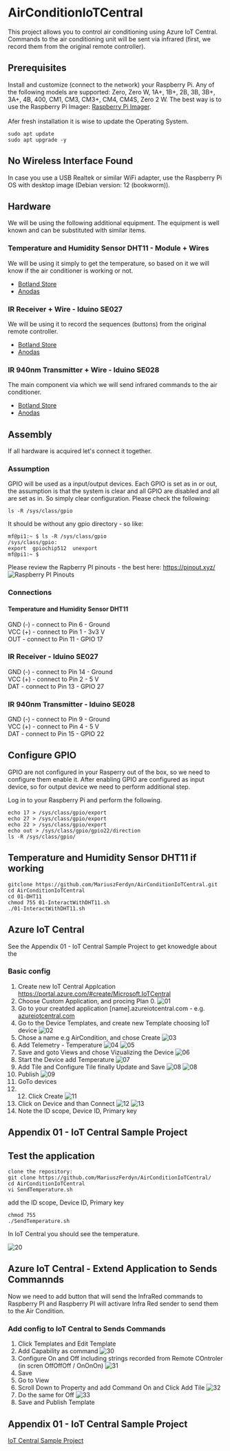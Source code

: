# AirConditionIoTCentral

This project allows you to control air conditioning using Azure IoT Central. Commands to the air conditioning unit will be sent via infrared (first, we record them from the original remote controller).

## Prerequisites

Install and customize (connect to the network) your Raspberry Pi. Any of the following models are supported: Zero, Zero W, 1A+, 1B+, 2B, 3B, 3B+, 3A+, 4B, 400, CM1, CM3, CM3+, CM4, CM4S, Zero 2 W. The best way is to use the Raspberry Pi Imager: [Raspberry Pi Imager](https://www.raspberrypi.com/software/).</br></br>
Afer fresh installation it is wise to update the Operating System.
```
sudo apt update
sudo apt upgrade -y
```
## No Wireless Interface Found

In case you use a USB Realtek or similar WiFi adapter, use the Raspberry Pi OS with desktop image (Debian version: 12 (bookworm)).

## Hardware

We will be using the following additional equipment. The equipment is well known and can be substituted with similar items.

### Temperature and Humidity Sensor DHT11 - Module + Wires

We will be using it simply to get the temperature, so based on it we will know if the air conditioner is working or not.
- [Botland Store](https://botland.store/multifunctional-sensors/1886-temperature-and-humidity-sensor-dht11-module--5903351242448.html)
- [Anodas](https://www.anodas.lt/en/dht11-module-arduino-temperature-and-humidity-sensor)

### IR Receiver + Wire - Iduino SE027

We will be using it to record the sequences (buttons) from the original remote controller.
- [Botland Store](https://botland.store/ir-receivers/14283-ir-receiver-wire-iduino-se027-5903351242165.html)
- [Anodas](https://www.anodas.lt/en/ir-receiver-cable-iduino-se027)

### IR 940nm Transmitter + Wire - Iduino SE028

The main component via which we will send infrared commands to the air conditioner.
- [Botland Store](https://botland.store/led-ir-infrared/14286-ir-940nm-transmitter-wire-iduino-se028-5903351242011.html)
- [Anodas](https://www.anodas.lt/en/ir-940nm-transmitter-wire-iduino-se028?search=Iduino%20SE028)

## Assembly

If all hardware is acquired let's connect it together.

### Assumption

GPIO will be used as a input/output devices. Each GPIO is set as in or out, the assumption is that the system is clear and all GPIO are disabled and all are set as in. So simply clear configuration. Please check the following:
```
ls -R /sys/class/gpio
```
It should be without any gpio directory - so like:

```
mf@pi1:~ $ ls -R /sys/class/gpio
/sys/class/gpio:
export  gpiochip512  unexport
mf@pi1:~ $
```
Please review the Rapberry PI pinouts - the best here: https://pinout.xyz/
![Raspberry PI Pinouts](media/PiPinouts.PNG)
### Connections

#### Temperature and Humidity Sensor DHT11

GND (-) - connect to Pin 6 - Ground</br>
VCC (+) - connect to Pin 1 - 3v3 V</br>
OUT - connect to Pin 11 - GPIO 17</br>

### IR Receiver - Iduino SE027

GND (-) - connect to Pin 14 - Ground</br>
VCC (+) - connect to Pin 2 - 5 V</br>
DAT - connect to Pin 13 - GPIO 27</br>


### IR 940nm Transmitter - Iduino SE028

GND (-) - connect to Pin 9 - Ground</br>
VCC (+) - connect to Pin 4 - 5 V</br>
DAT - connect to Pin 15 - GPIO 22</br>

## Configure GPIO

GPIO are not configured in your Rasperry out of the box, so we need to configure them enable it. After enabling GPIO are configured as input device, so for output device we need to perform additional step.

Log in to your Raspberry Pi and perform the following.

```
echo 17 > /sys/class/gpio/export
echo 27 > /sys/class/gpio/export
echo 22 > /sys/class/gpio/export
echo out > /sys/class/gpio/gpio22/direction
ls -R /sys/class/gpio/
```

## Temperature and Humidity Sensor DHT11 if working

```
gitclone https://github.com/MariuszFerdyn/AirConditionIoTCentral.git
cd AirConditionIoTCentral
cd 01-DHT11
chmod 755 01-InteractWithDHT11.sh
./01-InteractWithDHT11.sh
```

## Azure IoT Central

See the Appendix 01 - IoT Central Sample Project to get knowedgle about the

### Basic config

1. Create new IoT Central Applcation https://portal.azure.com/#create/Microsoft.IoTCentral
2. Choose Custom Application, and procing Plan 0.
   ![01](media/01.PNG)
3. Go to your creatded application [name].azureiotcentral.com - e.g. [azureiotcentral.com](https://aircondition01.azureiotcentral.com/)
4. Go to the Device Templates, and create new Template choosing IoT device
   ![02](media/02.PNG)
5. Chose a name e.g AirCondition, and chose Create
   ![03](media/03.PNG)
6. Add Telemetry - Temperature
   ![04](media/04.PNG)
   ![05](media/05.PNG)
7. Save and goto Views and chose Vizualizing the Device
   ![06](media/06.PNG)
8. Start the Device add Temperature
   ![07](media/07.PNG)
9. Add Tile and Configure Tile finally Update and Save
   ![08](media/08.PNG)
   ![08](media/08b.PNG)
10. Publish
    ![09](media/09.PNG)
11. GoTo devices
12. 12. Click Create
    ![11](media/11.PNG)
13. Click on Device and than Connect
    ![12](media/12.PNG)
    ![13](media/13.PNG)
16. Note the ID scope, Device ID, Primary key

## Appendix 01 - IoT Central Sample Project

## Test the application

```
clone the repository:
git clone https://github.com/MariuszFerdyn/AirConditionIoTCentral/
cd AirConditionIoTCentral
vi SendTemperature.sh
```
add the ID scope, Device ID, Primary key
```
chmod 755 
./SendTemperature.sh
```

In IoT Central you should see the temperature.

  ![20](media/20.PNG)

## Azure IoT Central - Extend Application to Sends Commannds

Now we need to add button that will send the InfraRed commands to Raspberry PI and Raspberry PI will activare Infra Red sender to send them to the Air Condition.

### Add config to IoT Central to Sends Commands

1. Click Templates and Edit Template
2. Add Capability as command
   ![30](media/30.PNG)
3. Configure On and Off including strings recorded from Remote COntroler (in scren OffOffOff / OnOnOn)
   ![31](media/31.PNG)
4. Save
5. Go to View
6. Scroll Down to Property and add Command On and Click Add Tile
   ![32](media/32.PNG)
7. Do the same for Off
   ![33](media/33.PNG)
8. Save and Publish Template

## Appendix 01 - IoT Central Sample Project

[IoT Central Sample Project](https://github.com/gloveboxes/Create-RaspberryPi-dotNET-Core-C-Sharp-IoT-Applications/tree/master/labs/Lab_2_Azure_IoT_Central)
